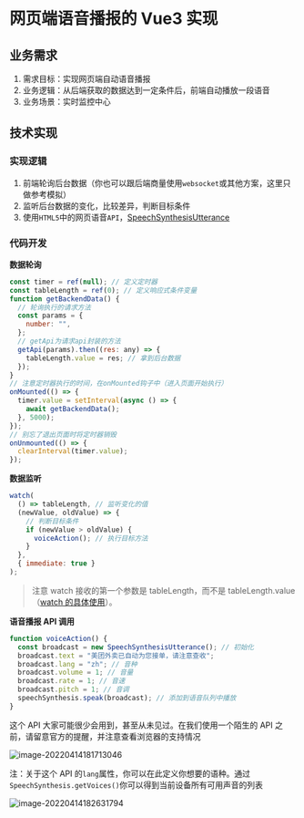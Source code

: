 # 网页端语音播报的 Vue3 实现

## 业务需求

1. 需求目标：实现网页端自动语音播报
2. 业务逻辑：从后端获取的数据达到一定条件后，前端自动播放一段语音
3. 业务场景：实时监控中心

## 技术实现

### 实现逻辑

1. 前端轮询后台数据（你也可以跟后端商量使用`websocket`或其他方案，这里只做参考模拟）
2. 监听后台数据的变化，比较差异，判断目标条件
3. 使用`HTML5`中的网页语音`API`，[SpeechSynthesisUtterance](https://developer.mozilla.org/zh-CN/docs/Web/API/SpeechSynthesisUtterance)

### 代码开发

**数据轮询**

```javascript
const timer = ref(null); // 定义定时器
const tableLength = ref(0); // 定义响应式条件变量
function getBackendData() {
  // 轮询执行的请求方法
  const params = {
    number: "",
  };
  // getApi为请求api封装的方法
  getApi(params).then((res: any) => {
    tableLength.value = res; // 拿到后台数据
  });
}
// 注意定时器执行的时间，在onMounted钩子中（进入页面开始执行）
onMounted(() => {
  timer.value = setInterval(async () => {
    await getBackendData();
  }, 5000);
});
// 别忘了退出页面时将定时器销毁
onUnmounted(() => {
  clearInterval(timer.value);
});
```

**数据监听**

```javascript
watch(
  () => tableLength, // 监听变化的值
  (newValue, oldValue) => {
    // 判断目标条件
    if (newValue > oldValue) {
      voiceAction(); // 执行目标方法
    }
  },
  { immediate: true }
);
```

> 注意 watch 接收的第一个参数是 tableLength，而不是 tableLength.value（[watch 的具体使用](https://staging-cn.vuejs.org/api/reactivity-core.html#watch)）。

**语音播报 API 调用**

```javascript
function voiceAction() {
  const broadcast = new SpeechSynthesisUtterance(); // 初始化
  broadcast.text = "美团外卖已自动为您接单，请注意查收";
  broadcast.lang = "zh"; // 音种
  broadcast.volume = 1; // 音量
  broadcast.rate = 1; // 音速
  broadcast.pitch = 1; // 音调
  speechSynthesis.speak(broadcast); // 添加到语音队列中播放
}
```

这个 API 大家可能很少会用到，甚至从未见过。在我们使用一个陌生的 API 之前，请留意官方的提醒，并注意查看浏览器的支持情况

![image-20220414181713046](https://pictures-1312013355.cos.ap-guangzhou.myqcloud.com/pictures/202204141817067.png)

注：关于这个 API 的`lang`属性，你可以在此定义你想要的语种。通过`SpeechSynthesis.getVoices()`你可以得到当前设备所有可用声音的列表

![image-20220414182631794](https://pictures-1312013355.cos.ap-guangzhou.myqcloud.com/pictures/202204141826840.png)
